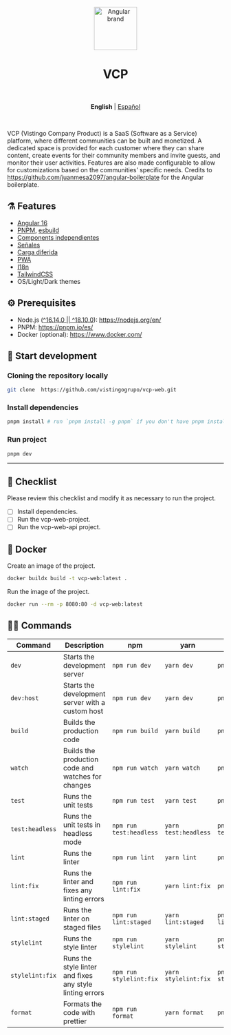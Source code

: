 <p align="center">
  <img src="https://api.iconify.design/logos:angular-icon.svg" alt="Angular brand" width="100" height="100"/>
</p>

<h1 align="center">VCP</h1>

<br>

<p align='center'>
  <strong>English</strong> |
  <a href="https://github.com/juanmesa2097/angular-boilerplate/blob/main/README.es-CO.md">Español</a>
</p>

<br>

VCP (Vistingo Company Product) is a SaaS (Software as a Service) platform, where different communities can be built and monetized. A dedicated space is provided for each customer where they can share content, create events for their community members and invite guests, and monitor their user activities. Features are also made configurable to allow for customizations based on the communities’ specific needs. Credits to https://github.com/juanmesa2097/angular-boilerplate for the Angular boilerplate.

## ⚗️ Features

- [Angular 16](https://angular.io/docs)
- [PNPM](https://pnpm.io/), [esbuild](https://esbuild.github.io/)
- [Components independientes](https://angular.io/guide/standalone-components)
- [Señales](https://angular.io/guide/signals)
- [Carga diferida](https://angular.io/guide/lazy-loading-ngmodules)
- [PWA](https://angular.io/guide/service-worker-getting-started)
- [I18n](https://github.com/ngx-translate/core)
- [TailwindCSS](https://tailwindcss.com/)
- OS/Light/Dark themes

## ⚙ Prerequisites

- Node.js ([^16.14.0 || ^18.10.0](https://angular.io/guide/versions)): <https://nodejs.org/en/>
- PNPM: <https://pnpm.io/es/>
- Docker (optional): <https://www.docker.com/>

## 🏹 Start development

### Cloning the repository locally

```sh
git clone  https://github.com/vistingogrupo/vcp-web.git
```

### Install dependencies

```sh
pnpm install # run `pnpm install -g pnpm` if you don't have pnpm installed
```

### Run project

```sh
pnpm dev
```

---

## 📝 Checklist

Please review this checklist and modify it as necessary to run the project.

- [ ] Install dependencies.
- [ ] Run the vcp-web-project.
- [ ] Run the vcp-web-api project.

## 🐳 Docker

Create an image of the project.

```sh
docker buildx build -t vcp-web:latest .
```

Run the image of the project.

```sh
docker run --rm -p 8080:80 -d vcp-web:latest
```

## 🧙‍♂️ Commands

| Command         | Description                                              | npm                     | yarn                 | pnpm                 |
| --------------- | -------------------------------------------------------- | ----------------------- | -------------------- | -------------------- |
| `dev`           | Starts the development server                            | `npm run dev`           | `yarn dev`           | `pnpm dev`           |
| `dev:host`      | Starts the development server with a custom host         | `npm run dev`           | `yarn dev`           | `pnpm dev`           |
| `build`         | Builds the production code                               | `npm run build`         | `yarn build`         | `pnpm build`         |
| `watch`         | Builds the production code and watches for changes       | `npm run watch`         | `yarn watch`         | `pnpm watch`         |
| `test`          | Runs the unit tests                                      | `npm run test`          | `yarn test`          | `pnpm test`          |
| `test:headless` | Runs the unit tests in headless mode                     | `npm run test:headless` | `yarn test:headless` | `pnpm test:headless` |
| `lint`          | Runs the linter                                          | `npm run lint`          | `yarn lint`          | `pnpm lint`          |
| `lint:fix`      | Runs the linter and fixes any linting errors             | `npm run lint:fix`      | `yarn lint:fix`      | `pnpm lint:fix`      |
| `lint:staged`   | Runs the linter on staged files                          | `npm run lint:staged`   | `yarn lint:staged`   | `pnpm lint:staged`   |
| `stylelint`     | Runs the style linter                                    | `npm run stylelint`     | `yarn stylelint`     | `pnpm stylelint`     |
| `stylelint:fix` | Runs the style linter and fixes any style linting errors | `npm run stylelint:fix` | `yarn stylelint:fix` | `pnpm stylelint:fix` |
| `format`        | Formats the code with prettier                           | `npm run format`        | `yarn format`        | `pnpm format`        |
